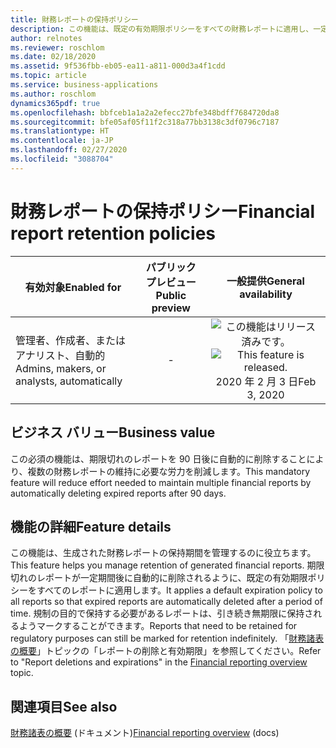 ```yaml
---
title: 財務レポートの保持ポリシー
description: この機能は、既定の有効期限ポリシーをすべての財務レポートに適用し、一定期間が過ぎると期限切れのレポートが自動的に削除されるようにすることで、生成されたレポートの保持期間を管理するのに役立ちます。
author: relnotes
ms.reviewer: roschlom
ms.date: 02/18/2020
ms.assetid: 9f536fbb-eb05-ea11-a811-000d3a4f1cdd
ms.topic: article
ms.service: business-applications
ms.author: roschlom
dynamics365pdf: true
ms.openlocfilehash: bbfceb1a1a2a2efecc27bfe348bdff7684720da8
ms.sourcegitcommit: bfe05af05f11f2c318a77bb3138c3df0796c7187
ms.translationtype: HT
ms.contentlocale: ja-JP
ms.lasthandoff: 02/27/2020
ms.locfileid: "3088704"
---
```

# <a name="financial-report-retention-policies"></a><span data-ttu-id="b954a-103">財務レポートの保持ポリシー</span><span class="sxs-lookup"><span data-stu-id="b954a-103">Financial report retention policies</span></span>


| <span data-ttu-id="b954a-104">有効対象</span><span class="sxs-lookup"><span data-stu-id="b954a-104">Enabled for</span></span>    |  <span data-ttu-id="b954a-105">パブリック プレビュー</span><span class="sxs-lookup"><span data-stu-id="b954a-105">Public preview</span></span> | <span data-ttu-id="b954a-106">一般提供</span><span class="sxs-lookup"><span data-stu-id="b954a-106">General availability</span></span> | 
| ---------- | :----------: |:----------: |
|<span data-ttu-id="b954a-107">管理者、作成者、またはアナリスト、自動的</span><span class="sxs-lookup"><span data-stu-id="b954a-107">Admins, makers, or analysts, automatically</span></span>|-| <span data-ttu-id="b954a-108">![この機能はリリース済みです。](/dynamics365-release-plan/media/green-checkmark.png "この機能はリリース済みです。")</span><span class="sxs-lookup"><span data-stu-id="b954a-108">![This feature is released.](/dynamics365-release-plan/media/green-checkmark.png "This feature is released.")</span></span> <span data-ttu-id="b954a-109">2020 年 2 月 3 日</span><span class="sxs-lookup"><span data-stu-id="b954a-109">Feb 3, 2020</span></span>|


## <a name="business-value"></a><span data-ttu-id="b954a-110">ビジネス バリュー</span><span class="sxs-lookup"><span data-stu-id="b954a-110">Business value</span></span>
<!-- bv start -->
<span data-ttu-id="b954a-111">この必須の機能は、期限切れのレポートを 90 日後に自動的に削除することにより、複数の財務レポートの維持に必要な労力を削減します。</span><span class="sxs-lookup"><span data-stu-id="b954a-111">This mandatory feature will reduce effort needed to maintain multiple financial reports by automatically deleting expired reports after 90 days.</span></span>
<!-- bv end -->



## <a name="feature-details"></a><span data-ttu-id="b954a-112">機能の詳細</span><span class="sxs-lookup"><span data-stu-id="b954a-112">Feature details</span></span>
<!--feature detail start -->
<span data-ttu-id="b954a-113">この機能は、生成された財務レポートの保持期間を管理するのに役立ちます。</span><span class="sxs-lookup"><span data-stu-id="b954a-113">This feature helps you manage retention of generated financial reports.</span></span> <span data-ttu-id="b954a-114">期限切れのレポートが一定期間後に自動的に削除されるように、既定の有効期限ポリシーをすべてのレポートに適用します。</span><span class="sxs-lookup"><span data-stu-id="b954a-114">It applies a default expiration policy to all reports so that expired reports are automatically deleted after a period of time.</span></span> <span data-ttu-id="b954a-115">規制の目的で保持する必要があるレポートは、引き続き無期限に保持されるようマークすることができます。</span><span class="sxs-lookup"><span data-stu-id="b954a-115">Reports that need to be retained for regulatory purposes can still be marked for retention indefinitely.</span></span> <span data-ttu-id="b954a-116">「[財務諸表の概要](https://docs.microsoft.com/dynamics365/finance/general-ledger/financial-reporting-getting-started#report-deletions-and-expirations)」トピックの「レポートの削除と有効期限」を参照してください。</span><span class="sxs-lookup"><span data-stu-id="b954a-116">Refer to "Report deletions and expirations" in the [Financial reporting overview](https://docs.microsoft.com/dynamics365/finance/general-ledger/financial-reporting-getting-started#report-deletions-and-expirations) topic.</span></span>
<!--feature detail end -->










## <a name="see-also"></a><span data-ttu-id="b954a-117">関連項目</span><span class="sxs-lookup"><span data-stu-id="b954a-117">See also</span></span>

<span data-ttu-id="b954a-118">[財務諸表の概要](https://go.microsoft.com/fwlink/?linkid=2103721) (ドキュメント)</span><span class="sxs-lookup"><span data-stu-id="b954a-118">[Financial reporting overview](https://go.microsoft.com/fwlink/?linkid=2103721) (docs)</span></span>
